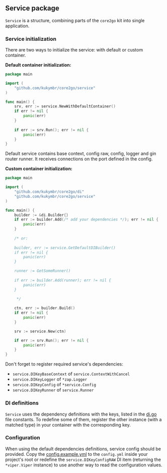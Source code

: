 ## Service package

`Service` is a structure, combining parts of the `core2go` kit into single application.

### Service initialization

There are two ways to initialize the service: with default or custom container.

**Default container initialization:**

```go
package main

import (
	"github.com/kukymbr/core2go/service"
)

func main() {
	srv, err := service.NewWithDefaultContainer()
	if err != nil {
		panic(err)
    }
	
	if err := srv.Run(); err != nil {
		panic(err)
    }
}
```

Default service contains base context, config raw, config, logger and gin router runner.
It receives connections on the port defined in the config.

**Custom container initialization:**

```go
package main

import (
	"github.com/kukymbr/core2go/di"
	"github.com/kukymbr/core2go/service"
)

func main() {
	builder := &di.Builder{}
	if err := builder.Add(/* add your dependencies */); err != nil {
		panic(err)  
	}
	
	/* or:
	
	builder, err := service.GetDefaultDIBuilder()
	if err != nil {
	    panic(err)
	}

	runner := GetSomeRunner()
	
	if err := builder.Add(runner); err != nil {
		panic(err)
	}
	
	 */

	ctn, err := builder.Build()
	if err != nil {
		panic(err)
	}

	srv := service.New(ctn)

	if err := srv.Run(); err != nil {
		panic(err)
	}
}
```

Don't forget to register required service's dependencies: 
* `service.DIKeyBaseContext` of `service.ContextWithCancel`
* `service.DIKeyLogger` of `*zap.Logger`
* `service.DIKeyConfig` of `*service.Config`
* `service.DIKeyRunner` of `service.Runner`

### DI definitions

`Service` uses the dependency definitions with the keys, listed in the [di.go](di.go) file constants.
To redefine some of them, register the other instance (with a matched type) 
in your container with the corresponding key.

### Configuration

When using the default dependencies definitions, service config should be provided. 
Copy the [config.example.yml](config.example.yml) to the `config.yml` inside your project's root
or redefine the `service.DIKeyConfigRAW` DI item (returning the `*viper.Viper` instance)
to use another way to read the configuration values.